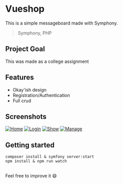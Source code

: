 
  
# Vueshop

This is a simple messageboard made with Symphony.

> Symphony, PHP

 
## Project Goal

This was made as a college assignment


## Features

- Okay'ish design
- Registration/Authentication
- Full crud


## Screenshots

[![Home](https://imgur.com/f5Dn6Qm.png "Home")](https://imgur.com/f5Dn6Qm.png)
[![Login](https://imgur.com/mpKBOSG.png "Login")](https://imgur.com/mpKBOSG.png)
[![Show](https://imgur.com/uoh0AB0.png "Show")](https://imgur.com/uoh0AB0.png)
[![Manage](https://imgur.com/p1DUWiV.png "Manage")](https://imgur.com/p1DUWiV.png)


## Getting started
```
composer install & symfony server:start
npm install & npm run watch
 ```

## 

Feel free to improve it 😄
